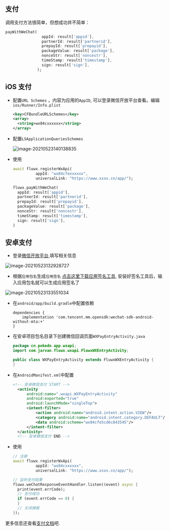 ## 支付

调用支付方法很简单，但想成功并不简单：

```dart
payWithWeChat(
                appId: result['appid'],
                partnerId: result['partnerid'],
                prepayId: result['prepayid'],
                packageValue: result['package'],
                nonceStr: result['noncestr'],
                timeStamp: result['timestamp'],
                sign: result['sign'],
              );
```

## iOS 支付

* 配置`URL Schemes` ，内容为应用的`AppID`, 可以登录微信开放平台查看。编辑`ios/Runner/Info.plist`

  ```xml
  <key>CFBundleURLSchemes</key>
  <array>
    <string>wx84cxxxxxx</string>
  </array>
  ```

* 配置`LSApplicationQueriesSchemes`

  ![image-20210523140138835](https://gitee.com/inkkk0516/typora/raw/master/image-20210523140138835.png)

* 使用

  ```dart
  await fluwx.registerWxApi(
            appId: "wx84cfexxxxxx",
            universalLink: "https://www.xxxx.cn/app/");
  
  fluwx.payWithWeChat(
    appId: result['appid'],
    partnerId: result['partnerid'],
    prepayId: result['prepayid'],
    packageValue: result['package'],
    nonceStr: result['noncestr'],
    timeStamp: result['timestamp'],
    sign: result['sign'],
  )
  ```

  

## 安卓支付

* 登录[微信开放平台](https://open.weixin.qq.com/cgi-bin/index?t=home/index&lang=zh_CN&token=f3443bb5b660c02dbbc86fb324adce3239e5ab22),填写相关信息

![image-20210523132928727](https://gitee.com/inkkk0516/typora/raw/master/image-20210523132928727.png)

* 根据`应用包名`生成`应用签名` [点击这里下载应用签名工具](https://developers.weixin.qq.com/doc/oplatform/Downloads/Android_Resource.html), 安装好签名工具后，输入应用包名就可以生成应用签名了

![image-20210523133551034](https://gitee.com/inkkk0516/typora/raw/master/image-20210523133551034.png)

* 在`android/app/build.gradle`中配置依赖

  ```shell
  dependencies {
      implementation 'com.tencent.mm.opensdk:wechat-sdk-android-without-mta:+'
  }
  ```

* 在安卓项目包名目录下创建微信回调页面`WXPayEntryActivity.java`

  ```java
  package cn.pokedo.app.wxapi;
  import com.jarvan.fluwx.wxapi.FluwxWXEntryActivity;
  
  public class WXPayEntryActivity extends FluwxWXEntryActivity {
  }
  ```

* 在`AndroidManifest.xml`中配置

  ```xml
  <!-- 安卓微信支付 START -->
    <activity
        android:name=".wxapi.WXPayEntryActivity"
        android:exported="true"
        android:launchMode="singleTop">
        <intent-filter>
            <action android:name="android.intent.action.VIEW"/>
            <category android:name="android.intent.category.DEFAULT"/>
            <data android:scheme="wx84cfe5cd6c843545"/>
        </intent-filter>
    </activity>
    <!-- 安卓微信支付 END -->
  ```

* 使用

  ```dart
  // 注册
  await fluwx.registerWxApi(
            appId: "wx84cxxxxxx",
            universalLink: "https://www.xxxx.cn/app/");
  
  // 监听支付结果
  fluwx.weChatResponseEventHandler.listen((event) async {
    print(event.errCode);
  	// 支付成功  
    if (event.errCode == 0) {
    }
    // 关闭弹窗
  });
  ```

  

更多信息还查看[支付文档](https://pay.weixin.qq.com/wiki/doc/api/app/app.php?chapter=11_1#)吧.
